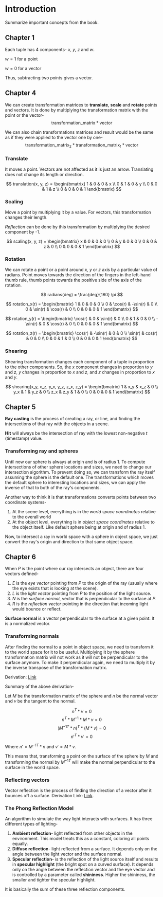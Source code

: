 # Introduction

Summarize important concepts from the book.

## Chapter 1

Each tuple has 4 components- *x*, *y*, *z* and *w*.

$w = 1$ for a point

$w = 0$ for a vector

Thus, subtracting two points gives a vector.

## Chapter 4

We can create transformation matrices to **translate**, **scale** and **rotate** points and vectors.
It is done by multiplying the transformation matrix with the point or the vector-
$$ \text{transformation\_matrix} * \text{vector} $$

We can also chain transformations matrices and result would be the same as if they were applied to the vector one by one-
$$ \text{transformation\_matrix}_2 * \text{transformation\_matrix}_1 * \text{vector} $$

### Translate

It moves a point.
Vectors are not affected as it is just an arrow. Translating does not change its length or direction.

$$
translation(x, y, z) =
\begin{bmatrix}
1 & 0 & 0 & x \\
0 & 1 & 0 & y \\
0 & 0 & 1 & z \\
0 & 0 & 0 & 1
\end{bmatrix}
$$

### Scaling

Move a point by multiplying it by a value.
For vectors, this transformation changes their length.

*Reflection* can be done by this transformation by multiplying the desired component by -1.

$$
scaling(x, y, z) =
\begin{bmatrix}
x & 0 & 0 & 0 \\
0 & y & 0 & 0 \\
0 & 0 & z & 0 \\
0 & 0 & 0 & 1
\end{bmatrix}
$$

### Rotation

We can rotate a point or a point around *x*, *y* or *z* axis by a particular value of radians.
Point moves towards the direction of the fingers in the left-hand thumb rule, thumb points towards the positive side of the axis of the rotation.

$$ radians(deg) = \frac{deg}{180} \pi $$

$$
rotation_x(r) =
\begin{bmatrix}
1 & 0 & 0 & 0 \\
0 & \cos(r) & -\sin(r) & 0 \\
0 & \sin(r) & \cos(r) & 0 \\
0 & 0 & 0 & 1
\end{bmatrix}
$$

$$
rotation_y(r) =
\begin{bmatrix}
\cos(r) & 0 & \sin(r) & 0 \\
0 & 1 & 0 & 0 \\
-\sin(r) & 0 & \cos(r) & 0 \\
0 & 0 & 0 & 1
\end{bmatrix}
$$

$$
rotation_z(r) =
\begin{bmatrix}
\cos(r) & -\sin(r) & 0 & 0 \\
\sin(r) & cos(r) & 0 & 0 \\
0 & 0 & 1 & 0 \\
0 & 0 & 0 & 1
\end{bmatrix}
$$

### Shearing

Shearing transformation changes each component of a tuple in proportion to the other components. So, the *x* component changes in proportion to *y* and *z*, *y* changes in proportion to *x* and *z*, and *z* changes in proportion to *x* and *y*.

$$
shearing(x_y, x_z, y_x, y_z, z_x, z_y) =
\begin{bmatrix}
1 & x_y & x_z & 0 \\
y_x & 1 & y_z & 0 \\
z_x & z_y & 1 & 0 \\
0 & 0 & 0 & 1
\end{bmatrix}
$$

## Chapter 5

**Ray casting** is the process of creating a ray, or line, and finding the intersections of that ray with the objects in a scene.

**Hit** will always be the intersection of ray with the lowest non-negative *t* (timestamp) value.

### Transforming ray and spheres

Until now our sphere is always at origin and is of radius 1. To compute intersections of other sphere locations and sizes, we need to change our intersection algorithm. To prevent doing so, we can transform the ray itself assuming the sphere is the default one.
The transformations which moves the default sphere to interesting locations and sizes, we can apply the inverse of that to both of the ray's components.

Another way to think it is that transformations converts points between two coordinate systems-

1) At the scene level, everything is in the *world space coordinates* relative to the overall world
2) At the object level, everything is in *object space coordinates* relative to the object itself. Like default sphere being at origin and of radius 1.

Now, to intersect a ray in world space with a sphere in object space, we just convert the ray's origin and direction to that same object space.

## Chapter 6

When *P* is the point where our ray intersects an object, there are four vectors defined-

1) *E* is the *eye vector* pointing from *P* to the origin of the ray (usually where the eye exists that is looking at the scene).
2) *L* is the *light vector* pointing from *P* to the position of the light source.
3) *N* is the *surface normal*, vector that is perpendicular to the surface at *P*.
4) *R* is the *reflection vector* pointing in the direction that incoming light would bounce or reflect.

**Surface normal** is a vector perpendicular to the surface at a given point. It is a normalized vector.

### Transforming normals

After finding the normal to a point in object space, we need to transform it to the world space for it to be useful.
Multiplying it by the sphere transformation matrix will not work as it will not be perpendicular to the surface anymore.
To make it perpendicular again, we need to multiply it by the inverse transpose of the transformation matrix.

Derivation:
[Link](https://www.scratchapixel.com/lessons/mathematics-physics-for-computer-graphics/geometry/transforming-normals.html)

Summary of the above derivation-

Let $M$ be the transformation matrix of the sphere and $n$ be the normal vector and $v$ be the tangent to the normal.

$$ n^{T}*v = 0 $$
$$ n^{T} * M^{-1} * M * v = 0 $$
$$ (M^{-1T} * n)^{T} * (M * v) = 0 $$
$$ n'^{T} * v' = 0 $$

Where $n' = M^{-1T} * n$ and $v' = M * v$.

This means that, transforming a point on the surface of the sphere by $M$ and transforming the normal by $M^{-1T}$ will make the normal perpendicular to the surface in the world space.

### Reflecting vectors

Vector reflection is the process of finding the direction of a vector after it bounces off a surface.
Derivation Link: [Link](https://www.bluebill.net/vector_reflection.html).

### The Phong Reflection Model

An algorithm to simulate the way light interacts with surfaces. It has three different types of lighting-

1) **Ambient reflection**- light reflected from other objects in the environment. This model treats this as a constant, coloring all points equally.
2) **Diffuse reflection**- light reflected from a surface. It depends only on the angle between the light vector and the surface normal.
3) **Specular reflection**- is the reflection of the light source itself and results in **specular highlight** (the bright spot on a curved surface). It depends only on the angle between the reflection vector and the eye vector and is controlled by a parameter called **shininess**. Higher the shininess, the smaller and tighter the specular highlight.

It is basically the sum of these three reflection components.
